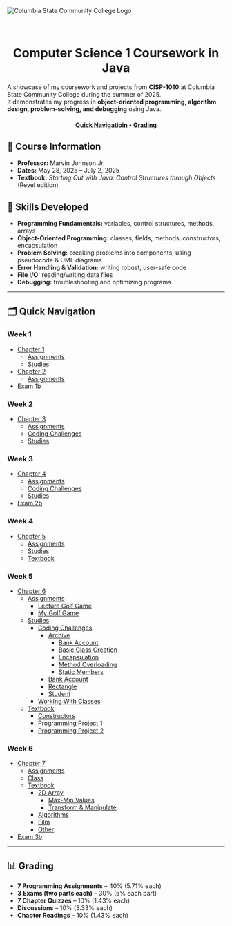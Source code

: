 ![Columbia State Community College Logo](./img/)
<h1 align="center">
  <br>
  Computer Science 1 Coursework in Java
  <br>
</h1>

A showcase of my coursework and projects from **CISP-1010** at Columbia State Community College during the summer of 2025.  
It demonstrates my progress in **object-oriented programming, algorithm design, problem-solving, and debugging** using Java.  

<div align="center">
  <h4>
    <a href="#-table-of-contents">
      Quick Navigatioin
    </a>
    <span> • </span>
    <a href="#-connect-with-the-cs50-community">
      Grading
    </a>
  </h4>
</div>


## 📘 Course Information
- **Professor:** Marvin Johnson Jr.  
- **Dates:** May 28, 2025 – July 2, 2025  
- **Textbook:** *Starting Out with Java: Control Structures through Objects* (Revel edition)  



## 🎯 Skills Developed 
- **Programming Fundamentals:** variables, control structures, methods, arrays  
- **Object-Oriented Programming:** classes, fields, methods, constructors, encapsulation  
- **Problem Solving:** breaking problems into components, using pseudocode & UML diagrams  
- **Error Handling & Validation:** writing robust, user-safe code  
- **File I/O:** reading/writing data files  
- **Debugging:** troubleshooting and optimizing programs  

---

## 🗂️ Quick Navigation

### Week 1
- [Chapter 1](Week%201/Chapter%201/)
  - [Assignments](Week%201/Chapter%201/Assignments/)
  - [Studies](Week%201/Chapter%201/Studies/)
- [Chapter 2](Week%201/Chapter%202/)
  - [Assignments](Week%201/Chapter%202/Assignments/)
- [Exam 1b](Week%201/Exam%201b/)

### Week 2
- [Chapter 3](Week%202/Chapter%203/)
  - [Assignments](Week%202/Chapter%203/Assignments/)
  - [Coding Challenges](Week%202/Chapter%203/Coding%20Challenges/)
  - [Studies](Week%202/Chapter%203/Studies/)

### Week 3
- [Chapter 4](Week%203/Chapter%204/)
  - [Assignments](Week%203/Chapter%204/Assignments/)
  - [Coding Challenges](Week%203/Chapter%204/Coding%20Challenges/)
  - [Studies](Week%203/Chapter%204/Studies/)
- [Exam 2b](Week%203/Exam%202b/)

### Week 4
- [Chapter 5](Week%204/Chapter%205/)
  - [Assignments](Week%204/Chapter%205/Assignments/)
  - [Studies](Week%204/Chapter%205/Studies/)
  - [Textbook](Week%204/Chapter%205/Textbook/)

### Week 5
- [Chapter 6](Week%205/Chapter%206/)
  - [Assignments](Week%205/Chapter%206/Assignments/)
    - [Lecture Golf Game](Week%205/Chapter%206/Assignments/Lecture%20Golf%20Game/)
    - [My Golf Game](Week%205/Chapter%206/Assignments/My%20Golf%20Game/)
  - [Studies](Week%205/Chapter%206/Studies/)
    - [Coding Challenges](Week%205/Chapter%206/Studies/Coding%20Challenges/)
      - [Archive](Week%205/Chapter%206/Studies/Coding%20Challenges/Archive/)
        - [Bank Account](Week%205/Chapter%206/Studies/Coding%20Challenges/Archive/Bank%20Account/)
        - [Basic Class Creation](Week%205/Chapter%206/Studies/Coding%20Challenges/Archive/Basic%20Class%20Creation/)
        - [Encapsulation](Week%205/Chapter%206/Studies/Coding%20Challenges/Archive/Encapsulation/)
        - [Method Overloading](Week%205/Chapter%206/Studies/Coding%20Challenges/Archive/Method%20Overloading/)
        - [Static Members](Week%205/Chapter%206/Studies/Coding%20Challenges/Archive/Static%20Members/)
      - [Bank Account](Week%205/Chapter%206/Studies/Coding%20Challenges/Bank%20Account/)
      - [Rectangle](Week%205/Chapter%206/Studies/Coding%20Challenges/Rectangle/)
      - [Student](Week%205/Chapter%206/Studies/Coding%20Challenges/Student/)
    - [Working With Classes](Week%205/Chapter%206/Studies/Working%20With%20Classes/)
  - [Textbook](Week%205/Chapter%206/Textbook/)
    - [Constructors](Week%205/Chapter%206/Textbook/Constructors/)
    - [Programming Project 1](Week%205/Chapter%206/Textbook/Programming%20Project%201/)
    - [Programming Project 2](Week%205/Chapter%206/Textbook/Programming%20Project%202/)

### Week 6
- [Chapter 7](Week%206/Chapter%207/)
  - [Assignments](Week%206/Chapter%207/Assignments/)
  - [Class](Week%206/Chapter%207/Class/)
  - [Textbook](Week%206/Chapter%207/Textbook/)
    - [2D Array](Week%206/Chapter%207/Textbook/2D%20Array/)
      - [Max-Min Values](Week%206/Chapter%207/Textbook/2D%20Array/Max-Min%20Values/)
      - [Transform & Manipulate](Week%206/Chapter%207/Textbook/2D%20Array/Transform%20&%20Manipulate/)
    - [Algorithms](Week%206/Chapter%207/Textbook/Algorithms/)
    - [Film](Week%206/Chapter%207/Textbook/Film/)
    - [Other](Week%206/Chapter%207/Textbook/Other/)
- [Exam 3b](Week%206/Exam%203b/)
---

## 📊 Grading
- **7 Programming Assignments** – 40% (5.71% each)  
- **3 Exams (two parts each)** – 30% (5% each part)  
- **7 Chapter Quizzes** – 10% (1.43% each)  
- **Discussions** – 10% (3.33% each)  
- **Chapter Readings** – 10% (1.43% each)   
